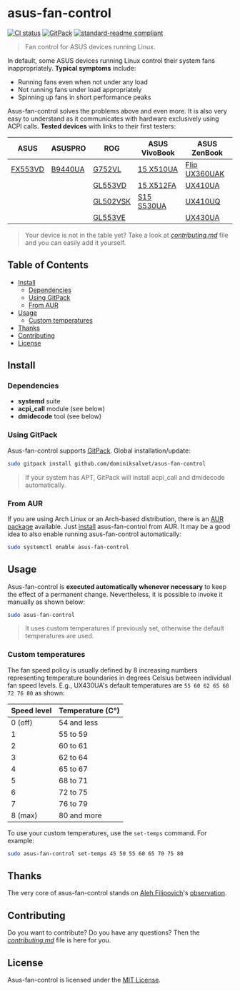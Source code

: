 # asus-fan-control

[![CI status](https://github.com/dominiksalvet/asus-fan-control/workflows/CI/badge.svg)](https://github.com/dominiksalvet/asus-fan-control/commits)
[![GitPack](https://img.shields.io/badge/-GitPack-571997)](https://github.com/dominiksalvet/gitpack)
[![standard-readme compliant](https://img.shields.io/badge/readme_style-standard-brightgreen.svg)](https://github.com/RichardLitt/standard-readme)

> Fan control for ASUS devices running Linux.

In default, some ASUS devices running Linux control their system fans inappropriately. **Typical symptoms** include:

* Running fans even when not under any load
* Not running fans under load appropriately
* Spinning up fans in short performance peaks

Asus-fan-control solves the problems above and even more. It is also very easy to understand as it communicates with hardware exclusively using ACPI calls. **Tested devices** with links to their first testers:

| ASUS          | ASUSPRO      | ROG            | ASUS VivoBook    | ASUS ZenBook       |
|---------------|--------------|----------------|------------------|--------------------|
| [FX553VD][12] | [B9440UA][1] | [G752VL][2]    | [15 X510UA][4]   | [Flip UX360UAK][6] |
|               |              | [GL553VD][3]   | [15 X512FA][5]   | [UX410UA][7]       |
|               |              | [GL502VSK][10] | [S15 S530UA][13] | [UX410UQ][9]       |
|               |              | [GL553VE][11]  |                  | [UX430UA][8]       |

[1]: https://github.com/fzwoch
[2]: https://github.com/icegood
[3]: https://gitlab.com/infinito84
[4]: https://github.com/agura-lex
[5]: https://github.com/MartinMyr
[6]: https://github.com/afilipovich
[7]: https://github.com/fsanzdev
[8]: https://github.com/dominiksalvet
[9]: https://github.com/gobenavides
[10]: https://github.com/Mikarox
[11]: https://github.com/arruor
[12]: https://github.com/Greifent
[13]: https://github.com/nigelwarning

> Your device is not in the table yet? Take a look at [*contributing.md*](contributing.md) file and you can easily add it yourself.

## Table of Contents

* [Install](#install)
  * [Dependencies](#dependencies)
  * [Using GitPack](#using-gitpack)
  * [From AUR](#from-aur)
* [Usage](#usage)
  * [Custom temperatures](#custom-temperatures)
* [Thanks](#thanks)
* [Contributing](#contributing)
* [License](#license)

## Install

### Dependencies

* **systemd** suite
* **acpi_call** module (see below)
* **dmidecode** tool (see below)

### Using GitPack

Asus-fan-control supports [GitPack](https://github.com/dominiksalvet/gitpack). Global installation/update:

```sh
sudo gitpack install github.com/dominiksalvet/asus-fan-control
```

> If your system has APT, GitPack will install acpi_call and dmidecode automatically.

### From AUR

If you are using Arch Linux or an Arch-based distribution, there is an [AUR package](https://aur.archlinux.org/packages/asus-fan-control) available. Just [install](https://wiki.archlinux.org/index.php/Arch_User_Repository#Installing_packages) asus-fan-control from AUR. It may be a good idea to also enable running asus-fan-control automatically:

```sh
sudo systemctl enable asus-fan-control
```

## Usage

Asus-fan-control is **executed automatically whenever necessary** to keep the effect of a permanent change. Nevertheless, it is possible to invoke it manually as shown below:

```sh
sudo asus-fan-control
```

> It uses custom temperatures if previously set, otherwise the default temperatures are used.

### Custom temperatures

The fan speed policy is usually defined by 8 increasing numbers representing temperature boundaries in degrees Celsius between individual fan speed levels. E.g., UX430UA's default temperatures are `55 60 62 65 68 72 76 80` as shown:

| Speed level | Temperature (C°) |
|-------------|------------------|
| 0 (off)     | 54 and less      |
| 1           | 55 to 59         |
| 2           | 60 to 61         |
| 3           | 62 to 64         |
| 4           | 65 to 67         |
| 5           | 68 to 71         |
| 6           | 72 to 75         |
| 7           | 76 to 79         |
| 8 (max)     | 80 and more      |

To use your custom temperatures, use the `set-temps` command. For example:

```sh
sudo asus-fan-control set-temps 45 50 55 60 65 70 75 80
```

## Thanks

The very core of asus-fan-control stands on [Aleh Filipovich](https://github.com/afilipovich)'s [observation](https://github.com/daringer/asus-fan/issues/44#issuecomment-307589414).

## Contributing

Do you want to contribute? Do you have any questions? Then the [*contributing.md*](contributing.md) file is here for you.

## License

Asus-fan-control is licensed under the [MIT License](license).
